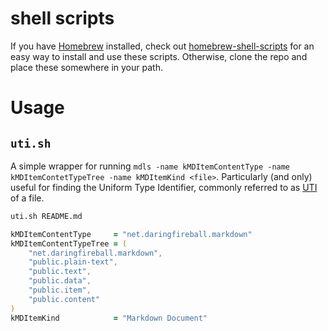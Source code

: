 # shell scripts

If you have [Homebrew](https://brew.sh) installed, check out [homebrew-shell-scripts](https://github.com/rileytwo/homebrew-shell-scripts) for an easy way to install and use these scripts. Otherwise, clone the repo and place these somewhere in your path.

# Usage

## `uti.sh`
A simple wrapper for running `mdls -name kMDItemContentType -name kMDItemContetTypeTree -name kMDItemKind <file>`. Particularly (and only) useful for finding the Uniform Type Identifier, commonly referred to as [UTI](https://developer.apple.com/library/archive/documentation/FileManagement/Conceptual/understanding_utis/understand_utis_intro/understand_utis_intro.html) of a file. 


```zsh
uti.sh README.md

kMDItemContentType     = "net.daringfireball.markdown"
kMDItemContentTypeTree = (
    "net.daringfireball.markdown",
    "public.plain-text",
    "public.text",
    "public.data",
    "public.item",
    "public.content"
)
kMDItemKind            = "Markdown Document"
```



